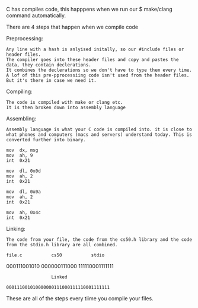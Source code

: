 C has compiles code, this happpens when we run our $ make/clang command automatically.

There are 4 steps that happen when we compile code

Preprocessing:

    Any line with a hash is anlyised initally, so our #include files or header files. 
    The compiler goes into these header files and copy and pastes the data, they contain declerations.
    It combines the declerations so we don't have to type them every time.
    A lof of this pre-pprocessiing code isn't used from the header files. But it's there in case we need it.

Compiling:

    The code is compiled with make or clang etc.
    It is then broken down into assembly language

Assembling:

    Assembly language is what your C code is compiled into. it is close to what phones and computers (macs and servers) understand today. This is converted further into binary.

    mov  dx, msg
    mov  ah, 9
    int  0x21

    mov  dl, 0x0d
    mov  ah, 2
    int  0x21

    mov  dl, 0x0a
    mov  ah, 2
    int  0x21

    mov  ah, 0x4c
    int  0x21

Linking:

    The code from your file, the code from the cs50.h library and the code from the stdio.h library are all combined.

    file.c           cs50           stdio
000111001010      000000111000     111110001111111

                     Linked

    000111001010000000111000111110001111111                 


These are all of the steps every tiime you compile your files.